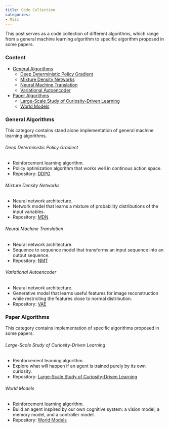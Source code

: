 ```yaml
---
title: Code Collection
categories: 
- Misc
---
```


This post serves as a code collection of different algorithms, which range from a general machine learning algorithm to specific algorithm proposed in some papers.

<!-- more -->

### Content
- [General Algorithms](#general-algorithms)
  - [Deep Deterministic Policy Gradient](#deep-deterministic-policy-gradient)
  - [Mixture Density Networks](#mixture-density-networks)
  - [Neural Machine Translation](#neural-machine-translation)
  - [Variational Autoencoder](#variational-autoencoder)
- [Paper Algorithms](#paper-algorithms)
  - [Large-Scale Study of Curiosity-Driven Learning](#large-scale-study-of-curiosity-driven-learning)
  - [World Models](#world-models)

### General Algorithms
This category contains stand alone implementation of general machine learning algorithms.

###### Deep Deterministic Policy Gradient
- Reinforcement learning algorithm.
- Policy optimization algorithm that works well in continous action space.
- Repository: [DDPG](https://github.com/ZhenkaiShou/project/tree/master/stand%20alone%20implementation/DDPG)

###### Mixture Density Networks
- Neural network architecture.
- Network model that learns a mixture of probability distributions of the input variables.
- Repository: [MDN](https://github.com/ZhenkaiShou/project/tree/master/stand%20alone%20implementation/MDN)

###### Neural Machine Translation
- Neural network architecture.
- Sequence to sequence model that transforms an input sequence into an output sequence.
- Repository: [NMT](https://github.com/ZhenkaiShou/project/tree/master/stand%20alone%20implementation/NMT)

###### Variational Autoencoder
- Neural network architecture.
- Generative model that learns useful features for image reconstruction while restricting the features close to normal distribution.
- Repository: [VAE](https://github.com/ZhenkaiShou/project/tree/master/stand%20alone%20implementation/VAE)

### Paper Algorithms
This category contains implementation of specific algorithms proposed in some papers.

###### Large-Scale Study of Curiosity-Driven Learning
- Reinforcement learning algorithm.
- Explore what will happen if an agent is trained purely by its own curiosity.
- Repository: [Large-Scale Study of Curiosity-Driven Learning](https://github.com/ZhenkaiShou/project/tree/master/paper%20reproduction/Large-Scale%20Study%20of%20Curiosity-Driven%20Learning)

###### World Models
- Reinforcement learning algorithm.
- Build an agent inspired by our own cognitive system: a vision model, a memory model, and a controller model.
- Repository: [World Models](https://github.com/ZhenkaiShou/project/tree/master/paper%20reproduction/World%20Models)
